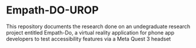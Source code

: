 # Empath-DO-UROP
This repository documents the research done on an undegraduate research project entitled Empath-Do, a virtual reality application for phone app developers to test accessibility features via a Meta Quest 3 headset
